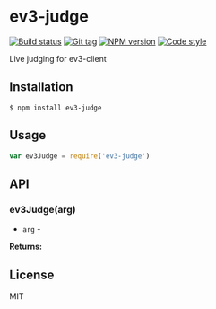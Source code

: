 
# ev3-judge

[![Build status][travis-image]][travis-url]
[![Git tag][git-image]][git-url]
[![NPM version][npm-image]][npm-url]
[![Code style][standard-image]][standard-url]

Live judging for ev3-client

## Installation

    $ npm install ev3-judge

## Usage

```js
var ev3Judge = require('ev3-judge')

```

## API

### ev3Judge(arg)

- `arg` -

**Returns:**

## License

MIT

[travis-image]: https://img.shields.io/travis/ev3-js/ev3-judge.svg?style=flat-square
[travis-url]: https://travis-ci.org/ev3-js/ev3-judge
[git-image]: https://img.shields.io/github/tag/ev3-js/ev3-judge.svg
[git-url]: https://github.com/ev3-js/ev3-judge
[standard-image]: https://img.shields.io/badge/code%20style-standard-brightgreen.svg?style=flat
[standard-url]: https://github.com/feross/standard
[npm-image]: https://img.shields.io/npm/v/ev3-judge.svg?style=flat-square
[npm-url]: https://npmjs.org/package/ev3-judge
